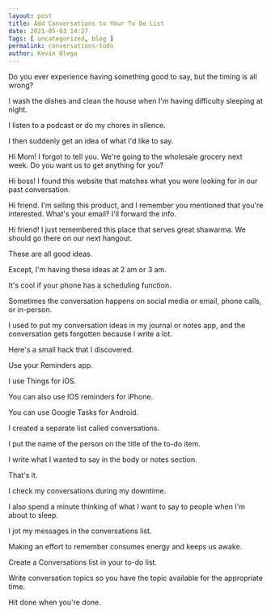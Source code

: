 ```yaml
--- 
layout: post 
title: Add Conversations to Your To Do List
date: 2021-05-03 14:27
Tags: [ uncategorized, blog ]
permalink: conversations-todo
author: Kevin Olega 
--- 
```

Do you ever experience having something good to say, but the timing is all wrong?

I wash the dishes and clean the house when I'm having difficulty sleeping at night.

I listen to a podcast or do my chores in silence.

I then suddenly get an idea of what I'd like to say.

Hi Mom! I forgot to tell you. We're going to the wholesale grocery next week. Do you want us to get anything for you?

Hi boss! I found this website that matches what you were looking for in our past conversation.

Hi friend. I'm selling this product, and I remember you mentioned that you're interested. What's your email? I'll forward the info.

Hi friend! I just remembered this place that serves great shawarma. We should go there on our next hangout.

These are all good ideas.

Except, I'm having these ideas at 2 am or 3 am.

It's cool if your phone has a scheduling function.

Sometimes the conversation happens on social media or email,  phone calls, or in-person.

I used to put my conversation ideas in my journal or notes app, and the conversation gets forgotten because I write a lot.

Here's a small hack that I discovered.

Use your Reminders app.

I use Things for iOS.

You can also use IOS reminders for iPhone.

You can use Google Tasks for Android.

I created a separate list called conversations.

I put the name of the person on the title of the to-do item.

I write what I wanted to say in the body or notes section.

That's it.

I check my conversations during my downtime.

I also spend a minute thinking of what I want to say to people when I'm about to sleep.

I jot my messages in the conversations list.

Making an effort to remember consumes energy and keeps us awake.

Create a Conversations list in your to-do list.

Write conversation topics so you have the topic available for the appropriate time.

Hit done when you're done.

